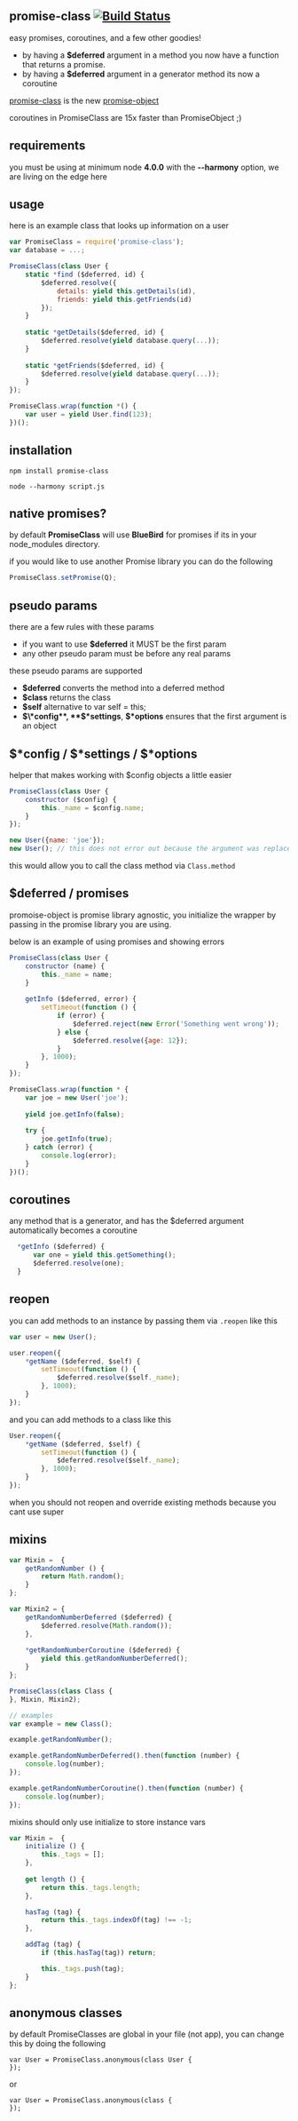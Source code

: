 ## promise-class [![Build Status](https://travis-ci.org/icodeforlove/node-promise-class.png?branch=master)](https://travis-ci.org/icodeforlove/node-promise-class)
easy promises,  coroutines, and a few other goodies!

- by having a **$deferred** argument in a method you now have a function that returns a 
promise.
- by having a **$deferred** argument in a generator method its now a coroutine 

[promise-class](https://github.com/icodeforlove/node-promise-class) is the new [promise-object](https://github.com/icodeforlove/node-promise-object)

coroutines in PromiseClass are 15x faster than PromiseObject ;)

## requirements

you must be using at minimum node **4.0.0** with the **--harmony** option, we are living on the edge here

## usage

here is an example class that looks up information on a user

```javascript
var PromiseClass = require('promise-class');
var database = ...;

PromiseClass(class User {
	static *find ($deferred, id) {
		$deferred.resolve({
        	details: yield this.getDetails(id),
            friends: yield this.getFriends(id)
        });
    }
    
    static *getDetails($deferred, id) {
    	$deferred.resolve(yield database.query(...));
    }
    
    static *getFriends($deferred, id) {
    	$deferred.resolve(yield database.query(...));
    }
});

PromiseClass.wrap(function *() {
	var user = yield User.find(123);
})();
```


## installation
	npm install promise-class

```
node --harmony script.js
```

## native promises?

by default **PromiseClass** will use **BlueBird** for promises if its in your node_modules directory.

if you would like to use another Promise library you can do the following

```javascript
PromiseClass.setPromise(Q);
```


## pseudo params
there are a few rules with these params

* if you want to use **$deferred** it MUST be the first param
* any other pseudo param must be before any real params

these pseudo params are supported

* **$deferred** converts the method into a deferred method
* **$class** returns the class
* **$self** alternative to var self = this;
* **$\*config**,  **$\*settings**, **$\*options** ensures that the first argument is an object

## $\*config / $\*settings / $\*options
helper that makes working with $config objects a little easier

```javascript
PromiseClass(class User {
	constructor ($config) {
		this._name = $config.name;
    }
});

new User({name: 'joe'});
new User(); // this does not error out because the argument was replaced with an empty object
```

this would allow you to call the class method via `Class.method`

## $deferred / promises
promoise-object is promise library agnostic, you initialize the wrapper by passing in the promise library you are using.

below is an example of using promises and showing errors

```javascript
PromiseClass(class User {
	constructor (name) {
    	this._name = name;
    }
    
    getInfo ($deferred, error) {
		setTimeout(function () {
			if (error) {
				$deferred.reject(new Error('Something went wrong'));
			} else {
				$deferred.resolve({age: 12});
			}
		}, 1000);
	}
});

PromiseClass.wrap(function * {
	var joe = new User('joe');
    
	yield joe.getInfo(false);
    
    try {
    	joe.getInfo(true);
    } catch (error) {
    	console.log(error);
    }
})();
```

## coroutines

any method that is a generator, and has the $deferred argument automatically becomes a coroutine

```javascript
  *getInfo ($deferred) {
      var one = yield this.getSomething();
      $deferred.resolve(one);
  }
```


## reopen
you can add methods to an instance by passing them via `.reopen` like this

```javascript
var user = new User();

user.reopen({
	*getName ($deferred, $self) {
		setTimeout(function () {
			$deferred.resolve($self._name);
		}, 1000);
	}
});
```

and you can add methods to a class like this

```javascript
User.reopen({
	*getName ($deferred, $self) {
		setTimeout(function () {
			$deferred.resolve($self._name);
		}, 1000);
	}
});
```

when you should not reopen and override existing methods because you cant use super 

## mixins
```javascript
var Mixin =  {
	getRandomNumber () {
		return Math.random();
	}
};

var Mixin2 = {
	getRandomNumberDeferred ($deferred) {
		$deferred.resolve(Math.random());
	},
    
    *getRandomNumberCoroutine ($deferred) {
    	yield this.getRandomNumberDeferred();
	}
};

PromiseClass(class Class {
}, Mixin, Mixin2);

// examples
var example = new Class();

example.getRandomNumber();

example.getRandomNumberDeferred().then(function (number) {
	console.log(number);
});

example.getRandomNumberCoroutine().then(function (number) {
	console.log(number);
});
```

mixins should only use initialize to store instance vars

```javascript
var Mixin =  {
	initialize () {
		this._tags = [];
	},
    
    get length () {
    	return this._tags.length;
    },

	hasTag (tag) {
		return this._tags.indexOf(tag) !== -1;
	},

	addTag (tag) {
		if (this.hasTag(tag)) return;

		this._tags.push(tag);
	}
};
```

## anonymous classes
by default PromiseClasses are global in your file (not app), you can change this by doing the following

```
var User = PromiseClass.anonymous(class User {
});
```

or

```
var User = PromiseClass.anonymous(class {
});
```